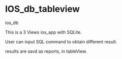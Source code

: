 IOS_db_tableview
================

ios_db

This is a 3 Views ios_app with SQLite.

User can input SQL command to obtain different result.

results are savd as reports, in tableView.
